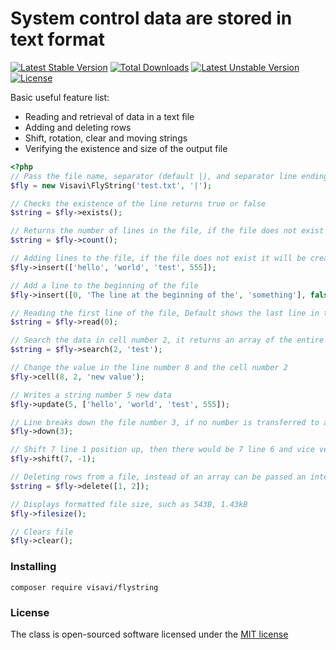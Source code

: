 # System control data are stored in text format

[![Latest Stable Version](https://poser.pugx.org/visavi/flystring/v/stable)](https://packagist.org/packages/visavi/flystring)
[![Total Downloads](https://poser.pugx.org/visavi/flystring/downloads)](https://packagist.org/packages/visavi/flystring)
[![Latest Unstable Version](https://poser.pugx.org/visavi/flystring/v/unstable)](https://packagist.org/packages/visavi/flystring)
[![License](https://poser.pugx.org/visavi/flystring/license)](https://packagist.org/packages/visavi/flystring)

Basic useful feature list:

 * Reading and retrieval of data in a text file
 * Adding and deleting rows
 * Shift, rotation, clear and moving strings
 * Verifying the existence and size of the output file

```php
<?php
// Pass the file name, separator (default |), and separator line endings default false
$fly = new Visavi\FlyString('test.txt', '|');

// Checks the existence of the line returns true or false
$string = $fly->exists();

// Returns the number of lines in the file, if the file does not exist returns 0
$string = $fly->count();

// Adding lines to the file, if the file does not exist it will be created, line is added to the file
$fly->insert(['hello', 'world', 'test', 555]);

// Add a line to the beginning of the file
$fly->insert([0, 'The line at the beginning of the', 'something'], false);

// Reading the first line of the file, Default shows the last line in the file
$string = $fly->read(0);

// Search the data in cell number 2, it returns an array of the entire row and line number
$string = $fly->search(2, 'test');

// Change the value in the line number 8 and the cell number 2
$fly->cell(8, 2, 'new value');

// Writes a string number 5 new data
$fly->update(5, ['hello', 'world', 'test', 555]);

// Line breaks down the file number 3, if no number is transferred to a null string
$fly->down(3);

// Shift 7 line 1 position up, then there would be 7 line 6 and vice versa
$fly->shift(7, -1);

// Deleting rows from a file, instead of an array can be passed an integer
$string = $fly->delete([1, 2]);

// Displays formatted file size, such as 543B, 1.43kB
$fly->filesize();

// Clears file
$fly->clear();
```

### Installing

```
composer require visavi/flystring
```

### License

The class is open-sourced software licensed under the [MIT license](http://opensource.org/licenses/MIT)
